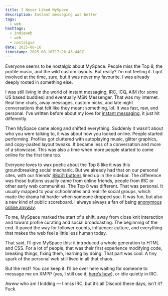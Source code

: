 ```yaml
---
title: I Never Liked MySpace
description: Instant messaging was better
tags:
  - web
hashtags:
  - indieweb
  - web
  - nostalgia
date: 2025-08-16
timestamp: 2025-08-16T17:26:43.440Z
---
```


Everyone seems to be nostalgic about MySpace. People miss the Top 8, the profile music, and the wild custom layouts. But really? I’m not feeling it. I got involved at the time, sure, but it was never my favourite. I was already deeply rooted in something else.

I was still living in the world of instant messaging, IRC, ICQ, AIM (for some US based buddies) and eventually MSN Messenger. That was my internet. Real time chats, away messages, custom nicks, and late night conversations that felt like they meant something, lol. It was fast, raw, and personal. I’ve written before about my love for [instant messaging](/posts/instant-messaging/), it just hit differently.

Then MySpace came along and shifted everything. Suddenly it wasn’t about who you were talking to, it was about how you looked online. People started performing. Profiles got cluttered with autoplaying music, glitter graphics, and copy-pasted layout tweaks. It became less of a conversation and more of a showcase. This was also a time when more people started to come online for the first time too.

Everyone loves to wax poetic about the Top 8 like it was this groundbreaking social mechanic. But we already had that on our personal sites, with our friends’ [88x31 buttons](/posts/relics-of-the-web/) lined up in the sidebar. The difference was those buttons usually came from online friends, people from IRC or other early web communities. The Top 8 was different. That was personal. It usually mapped to your schoolmates and real life social groups, which made the drama hit harder when someone dropped you. It was fun, but also a new kind of public scoreboard. I always always a fan of being [anonymous online anyway](/posts/blogging-anonymously/).

To me, MySpace marked the start of a shift, away from close knit interaction and toward profile curating and social broadcasting. The beginning of the end. It paved the way for follower counts, influencer culture, and everything that makes the web feel a little less human today.

That said, I’ll give MySpace this: it introduced a whole generation to HTML and CSS. For a lot of people, that was their first experience modifying code, breaking things, fixing them, learning by doing. That part was cool. A tiny spark of the personal web still lived in all that chaos.

But the rest? You can keep it. I’ll be over here waiting for someone to message me on XMPP (yes, I still use it, [here’s how](/instant-messaging-on-xmpp/)), or idle quietly in IRC.

Awww who am I kidding — I miss IRC, but it’s all Discord these days, isn’t it? Fuck.